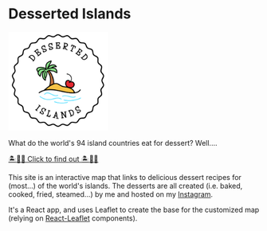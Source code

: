 # Desserted Islands

<img src="public/desserted-islands-logo.png" alt="desserted islands logo" style="width:200px;text-align:center"/>

What do the world's 94 island countries eat for dessert? Well....

[🏝🍰🍒 Click to find out 🏝🍰🍒](https://www.dessertedislands.co.uk)

This site is an interactive map that links to delicious dessert recipes for (most...) of the world's islands. The desserts are all created (i.e. baked, cooked, fried, steamed...) by me and hosted on my [Instagram](https://www.instagram.com/desserted_islands/).

It's a React app, and uses Leaflet to create the base for the customized map (relying on [React-Leaflet](https://react-leaflet.js.org/) components).
